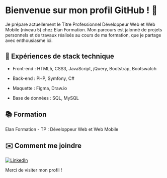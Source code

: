 # Bienvenue sur mon profil GitHub ! 🌻

Je prépare actuellement le Titre Professionnel Développeur Web et Web Mobile (niveau 5) chez Elan Formation.
Mon parcours est jalonné de projets personnels et de travaux réalisés au cours de ma formation, que je partage avec enthousiasme ici.

## 🚀 Expériences de stack technique

- Front-end : HTML5, CSS3, JavaScript, jQuery, Bootstrap, Bootswatch
* Back-end : PHP, Symfony, C#
+ Maquette : Figma, Draw.io
- Base de données : SQL, MySQL

## 📚 Formation

Elan Formation - TP : Développeur Web et Web Mobile

## ✉️ Comment me joindre

[![LinkedIn](https://img.shields.io/badge/-LinkedIn-blue?style=flat-square&logo=linkedin)](https://www.linkedin.com/in/lucie-vincent-85649a1a3)


Merci de visiter mon profil !
